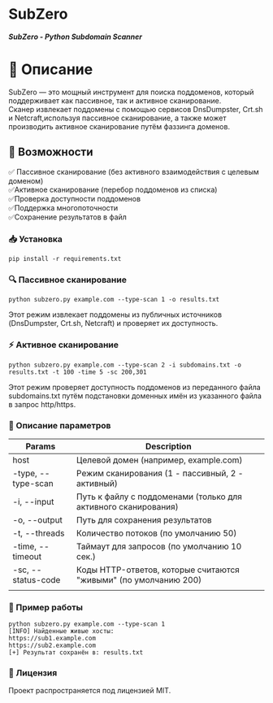 # SubZero 
***SubZero - Python Subdomain Scanner***

# 📌 Описание

SubZero — это мощный инструмент для поиска поддоменов, который поддерживает как пассивное, так и активное сканирование.<br>
Сканер извлекает поддомены с помощью сервисов DnsDumpster, Crt.sh и Netcraft,используя пассивное сканирование, а также может производить активное сканирование путём фаззинга доменов.

## 🚀 Возможности

✅ Пассивное сканирование (без активного взаимодействия с целевым доменом)<br>✅Активное сканирование (перебор поддоменов из списка)<br>✅Проверка доступности поддоменов<br>✅Поддержка многопоточности<br>✅Сохранение результатов в файл

### 📥 Установка

	pip install -r requirements.txt

### 🔍 Пассивное сканирование

	python subzero.py example.com --type-scan 1 -o results.txt

Этот режим извлекает поддомены из публичных источников (DnsDumpster, Crt.sh, Netcraft) и проверяет их доступность.

### ⚡ Активное сканирование

    python subzero.py example.com --type-scan 2 -i subdomains.txt -o results.txt -t 100 -time 5 -sc 200,301

Этот режим проверяет доступность поддоменов из переданного файла subdomains.txt путём подстановки доменных имён из указанного файла в запрос http/https. 
### 🔧 Описание параметров
| Params             | Description                                                      |
|--------------------|------------------------------------------------------------------|
| host               | Целевой домен (например, example.com)                            |
| -type, --type-scan | Режим сканирования (1 - пассивный, 2 - активный)                 |
| -i, --input        | Путь к файлу с поддоменами (только для активного сканирования)   |
| -o, --output       | Путь для сохранения результатов                                  |
| -t, --threads      | Количество потоков (по умолчанию 50)                             |
| -time, --timeout   | Таймаут для запросов (по умолчанию 10 сек.)                      |
| -sc, --status-code | Коды HTTP-ответов, которые считаются "живыми" (по умолчанию 200) |
|                    |                                                                  |
### 📝 Пример работы

    python subzero.py example.com --type-scan 1
    [INFO] Найденные живые хосты:
    https://sub1.example.com
    https://sub2.example.com
    [+] Результат сохранён в: results.txt


### 📜 Лицензия

Проект распространяется под лицензией MIT.

